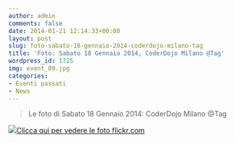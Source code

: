 ```yaml
---
author: admin
comments: false
date: 2014-01-21 12:14:33+00:00
layout: post
slug: foto-sabato-18-gennaio-2014-coderdojo-milano-tag
title: 'Foto: Sabato 18 Gennaio 2014, CoderDojo Milano @Tag'
wordpress_id: 1725
img: event_09.jpg
categories:
- Eventi passati
- News
---
```


<blockquote>Le foto di Sabato 18 Gennaio 2014: CoderDojo Milano @Tag</blockquote>




[![](//coderdojomilano.it/wp-content/uploads/2014/01/coderdojomi_gennaio.jpg)Clicca qui per vedere le foto flickr.com](//www.flickr.com/photos/98942956@N02/sets/72157639985931724)
